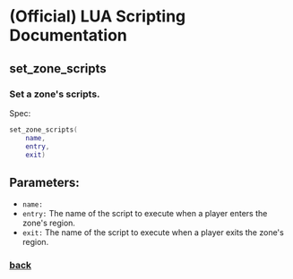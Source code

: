 
# (Official) LUA Scripting Documentation

## set_zone_scripts

### Set a zone's scripts.

Spec:
```lua
set_zone_scripts(
	name,
	entry,
	exit)
```
## Parameters:
- `name:` 
- `entry:` The name of the script to execute when a player enters the zone's region.
- `exit:` The name of the script to execute when a player exits the zone's region.

### [back](../zones)
